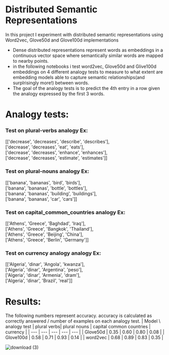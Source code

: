 # Distributed Semantic Representations
In this project I experiment with distributed semantic representations using Word2vec, Glove50d and Glove100d implementations

- Dense distributed representations represent words as embeddings in a continuous vector space where semantically similar words are mapped to nearby points.
- in the following notebooks i test word2vec, Glove50d and Glive100d embeddings on 4 different analogy tests to measure to what extent are embedding models able to capture semantic relationships(and surplrisingly more!) between words.
- The goal of the analogy tests is to predict the 4th entry in a row given the analogy expressed by the first 3 words.

# Analogy tests:
### Test on plural-verbs analogy Ex:
[['decrease', 'decreases', 'describe', 'describes'],  
['decrease', 'decreases', 'eat', 'eats'],  
['decrease', 'decreases', 'enhance', 'enhances'],  
['decrease', 'decreases', 'estimate', 'estimates']]

### Test on plural-nouns analogy Ex:
[['banana', 'bananas', 'bird', 'birds'],  
['banana', 'bananas', 'bottle', 'bottles'],  
['banana', 'bananas', 'building', 'buildings'],  
['banana', 'bananas', 'car', 'cars']]

### Test on capital_common_countries analogy Ex:
[['Athens', 'Greece', 'Baghdad', 'Iraq'],  
['Athens', 'Greece', 'Bangkok', 'Thailand'],  
['Athens', 'Greece', 'Beijing', 'China'],  
['Athens', 'Greece', 'Berlin', 'Germany']]

### Test on currency analogy analogy Ex:
[['Algeria', 'dinar', 'Angola', 'kwanza'],  
['Algeria', 'dinar', 'Argentina', 'peso'],  
['Algeria', 'dinar', 'Armenia', 'dram'],  
['Algeria', 'dinar', 'Brazil', 'real']]
 
# Results:
The following numbers represent accuracy. accuracy is calculated as correctly answered / number of examples on each analogy test.
| Model \ analogy test | plural verbs| plural nouns | capital common countries | currency |
| --- | --- | --- | --- | --- |
| Glove50d | 0.35 | 0.60 | 0.80 | 0.08 |
| Glove100d | 0.58 | 0.71 | 0.93 | 0.14 |
| word2vec | 0.68 | 0.89 | 0.83 | 0.35 |


![download (3)](https://user-images.githubusercontent.com/87248009/163086976-bd6b28bf-0160-41f3-9535-046685b9444b.png)
